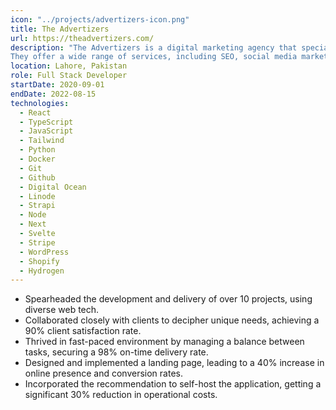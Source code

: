 ```yaml
---
icon: "../projects/advertizers-icon.png"
title: The Advertizers
url: https://theadvertizers.com/
description: "The Advertizers is a digital marketing agency that specializes in helping businesses grow their online presence.
They offer a wide range of services, including SEO, social media marketing, and web design."
location: Lahore, Pakistan
role: Full Stack Developer
startDate: 2020-09-01
endDate: 2022-08-15
technologies:
  - React
  - TypeScript
  - JavaScript
  - Tailwind
  - Python
  - Docker
  - Git
  - Github
  - Digital Ocean
  - Linode
  - Strapi
  - Node
  - Next
  - Svelte
  - Stripe
  - WordPress
  - Shopify
  - Hydrogen
---
```


- Spearheaded the development and delivery of over 10 projects, using diverse web tech.
- Collaborated closely with clients to decipher unique needs, achieving a 90% client satisfaction rate.
- Thrived in fast-paced environment by managing a balance between tasks, securing a 98% on-time delivery rate.
- Designed and implemented a landing page, leading to a 40% increase in online presence and conversion rates.
- Incorporated the recommendation to self-host the application, getting a significant 30% reduction in operational
  costs.
